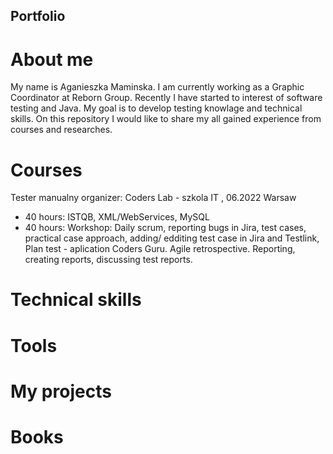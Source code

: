 ## Portfolio
# About me
My name is Aganieszka Maminska. I am currently working as a Graphic Coordinator at Reborn Group. Recently I have started to interest of software testing and Java. My goal is to develop testing knowlage and technical skills. On this repository I would like to share my all gained experience from courses and researches.
# Courses
Tester manualny
organizer: Coders Lab - szkola IT , 06.2022 Warsaw
* 40 hours: ISTQB, XML/WebServices, MySQL
* 40 hours: Workshop:
Daily scrum, reporting bugs in Jira, test cases, practical case approach,
adding/ edditing test case in Jira and Testlink, Plan test - aplication Coders Guru.
Agile retrospective. Reporting, creating reports, discussing test reports.
# Technical skills
# Tools
# My projects
# Books
